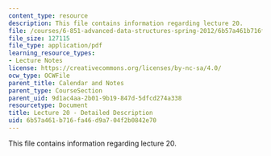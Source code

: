 ```yaml
---
content_type: resource
description: This file contains information regarding lecture 20.
file: /courses/6-851-advanced-data-structures-spring-2012/6b57a461b716fa46d9a704f2b0842e70_MIT6_851S12_Lecture20.pdf
file_size: 127115
file_type: application/pdf
learning_resource_types:
- Lecture Notes
license: https://creativecommons.org/licenses/by-nc-sa/4.0/
ocw_type: OCWFile
parent_title: Calendar and Notes
parent_type: CourseSection
parent_uid: 9d1ac4aa-2b01-9b19-847d-5dfcd274a338
resourcetype: Document
title: Lecture 20 - Detailed Description
uid: 6b57a461-b716-fa46-d9a7-04f2b0842e70
---
```

This file contains information regarding lecture 20.